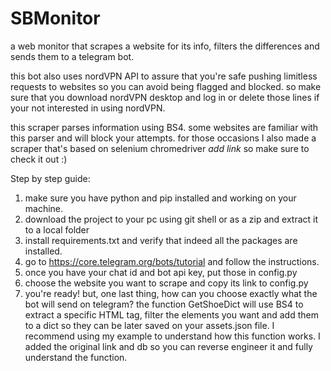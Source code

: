 # SBMonitor
a web monitor that scrapes a website for its info, filters the differences and sends them to a telegram bot.

this bot also uses nordVPN API to assure that you're safe pushing limitless requests
to websites so you can avoid being flagged and blocked. so make sure that you download
nordVPN desktop and log in or delete those lines if your not interested in using nordVPN.

this scraper parses information using BS4. some websites are familiar with this 
parser and will block your attempts. for those occasions I also made a scraper that's 
based on selenium chromedriver *add link* so make sure to check it out :)

Step by step guide:
1. make sure you have python and pip installed and working on your machine.
2. download the project to your pc using git shell or as a zip and extract it to a local folder
3. install requirements.txt and verify that indeed all the packages are installed. 
4. go to https://core.telegram.org/bots/tutorial and follow the instructions.
5. once you have your chat id and bot api key, put those in config.py
6. choose the website you want to scrape and copy its link to config.py
7. you're ready! but, one last thing, how can you choose exactly what the bot will send on telegram?
   the function GetShoeDict will use BS4 to extract a specific HTML tag, filter the elements you want
   and add them to a dict so they can be later saved on your assets.json file.
   I recommend using my example to understand how this function works. I added the original link and db
   so you can reverse engineer it and fully understand the function. 
   

   
